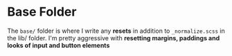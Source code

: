 # Base Folder

The `base/` folder is where I write any **resets** in addition to `_normalize.scss` in the lib/ folder.
I'm pretty aggressive with **resetting margins, paddings and looks of input and button elements**

